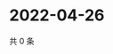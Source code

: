 # 2022-04-26

共 0 条

<!-- BEGIN WEIBO -->
<!-- 最后更新时间 Tue Apr 26 2022 21:35:48 GMT+0800 (China Standard Time) -->

<!-- END WEIBO -->
